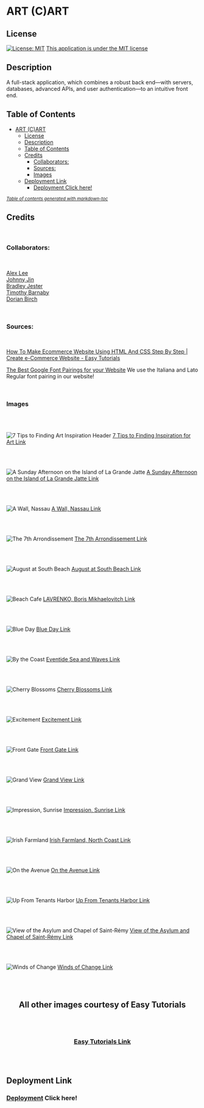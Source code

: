 # ART (C)ART

## License

[![License: MIT](https://img.shields.io/badge/License-MIT-yellow.svg)](https://opensource.org/licenses/MIT)
[This application is under the MIT license](https://opensource.org/licenses/MIT)

## Description

A full-stack application, which combines a robust back end—with servers, databases, advanced APIs, and user authentication—to an intuitive front end.

## Table of Contents

- [ART (C)ART](#art-cart)
  - [License](#license)
  - [Description](#description)
  - [Table of Contents](#table-of-contents)
  - [Credits](#credits)
    - [Collaborators:](#collaborators)
    - [Sources:](#sources)
    - [Images](#images)
  - [Deployment Link](#deployment-link)
    - [Deployment Click here!](#deployment-click-here)

<small><i><a href='http://ecotrust-canada.github.io/markdown-toc/'>Table of contents generated with markdown-toc</a></i></small>

## Credits

<br>

### Collaborators:

<br>

[Alex Lee](https://github.com/ayesslee) <br>
[Johnny Jin](https://github.com/fiamett) <br>
[Bradley Jester](https://github.com/jesterb0206) <br>
[Timothy Barnaby](https://github.com/tbarns) <br>
[Dorian Birch](https://github.com/206Dorian)

<br>

### Sources:

<br>

[How To Make Ecommerce Website Using HTML And CSS Step By Step | Create e-Commerce Website - Easy Tutorials](https://www.youtube.com/watch?v=yQimoqo0-7g)

[The Best Google Font Pairings for your Website](https://oregonlane.com/the-best-google-font-pairings-for-your-website/) We use the Italiana and Lato Regular font pairing in our website!

<br>

### Images

<br>
<br>

![7 Tips to Finding Art Inspiration Header](public/images/7-Tips-to-Finding-Art-Inspiration-Header-1024x649.jpeg)
[7 Tips to Finding Inspiration for Art Link](https://www.pictureframesexpress.co.uk/blog/art-topics/7-tips-to-finding-inspiration-for-art/)

<br>
<br>

![A Sunday Afternoon on the Island of La Grande Jatte](public/images/a-sunday-afternoon-on-the-island-of-la-grande-jatte.jpg)
[A Sunday Afternoon on the Island of La Grande Jatte Link](https://en.wikipedia.org/wiki/A_Sunday_Afternoon_on_the_Island_of_La_Grande_Jatte)

<br>
<br>

![A Wall, Nassau](public/images/a-wall-nassau.jpg)
[A Wall, Nassau Link](https://www.metmuseum.org/art/collection/search/11147)

<br>
<br>

![The 7th Arrondissement](public/images/arrondissement.jpg)
[The 7th Arrondissement Link](https://palettehome.co/shop/the-7th-arrondissement/)

<br>
<br>

![August at South Beach](public/images/august-at-south-beach.jpg)
[August at South Beach Link](https://www.californiawatercolor.com/products/rex_brandt_august_at_south_beach)

<br>
<br>

![Beach Cafe](public/images/beach-cafe.jpg)
[LAVRENKO, Boris Mikhaelovitch Link](https://www.invaluable.com/auction-lot/lavrenko-boris-mikhaelovitch-1920-rostow-am-don-2-3632-c-789412792c)

<br>
<br>

![Blue Day](public/images/blue-day.jpg)
[Blue Day Link](https://patrickleefineart.com/)

<br>
<br>

![By the Coast](public/images/by-the-coast.jpg)
[Eventide Sea and Waves Link](https://www.topalski.com/2016/original-fine-art-oil-paintings/eventide-sea-and-waves-oil-painting/)

<br>
<br>

![Cherry Blossoms](public/images/cherry-blossoms.jpg)
[Cherry Blossoms Link](https://www.pinterest.com/pin/sarker-helal-uddin-cherry-blossoms-15x22inch-140lb-cold-pressed-arches-watercolor-paper-daniel-smith-w--285134220148266750/)

<br>
<br>

![Excitement](public/images/excitement.jpg)
[Excitement Link](https://www.saatchiart.com/art/Painting-Excitement/774258/9145273/view)

<br>
<br>

![Front Gate](public/images/front-gate.jpg)
[Front Gate Link](https://www.hawaiiwatercolorsociety.org/shop-the-2022-open-show/front-gate-1075x8-by-kayla-dubois)

<br>
<br>

![Grand View](public/images/grand-view.jpg)
[Grand View Link](https://galleryview.paletteandchisel.org/products/grand-view)

<br>
<br>

![Impression, Sunrise](public/images/impression-sunrise.jpg)
[Impression, Sunrise Link](https://www.onlandscape.co.uk/2017/12/the-impact-of-photography-on-impressionism/)

<br>
<br>

![Irish Farmland](public/images/irish-farmland-north-coast.jpg)
[Irish Farmland, North Coast Link](https://fineartconnoisseur.com/2018/11/10-spontaneous-fine-art-landscape-paintings/)

<br>
<br>

![On the Avenue](public/images/on-the-avenue.jpg)
[On the Avenue Link](https://www.saatchiart.com/art/Painting-On-the-avenue/659089/1971627/view)

<br>
<br>

![Up From Tenants Harbor](public/images/up-from-tenants-harbor.jpg)
[Up From Tenants Harbor Link](https://loriputnam.com/1225-gallery/up-from-tenants-harbor)

<br>
<br>

![View of the Asylum and Chapel of Saint-Rémy](public/images/vue-de-iasile-et-de-la-chapelle-de-saint-rémy.jpg)
[View of the Asylum and Chapel of Saint-Rémy Link](https://en.wikipedia.org/wiki/View_of_the_Asylum_and_Chapel_of_Saint-R%C3%A9my)

<br>
<br>

![Winds of Change](public/images/winds-of-change.jpg)
[Winds of Change Link](https://www.quora.com/What-are-some-favorite-watercolor-paintings)

<br>
<br>

<h2 align="center">All other images courtesy of Easy Tutorials</h2>

<br>
<br>

<h3 align="center"> <a href="https://www.youtube.com/@EasyTutorialsVideo" target="_blank" rel="noopener">Easy Tutorials Link</a> </h3>

<br>
<br>

## Deployment Link

### [Deployment](https://art-cart-gui-guys-production.herokuapp.com/login) Click here!
